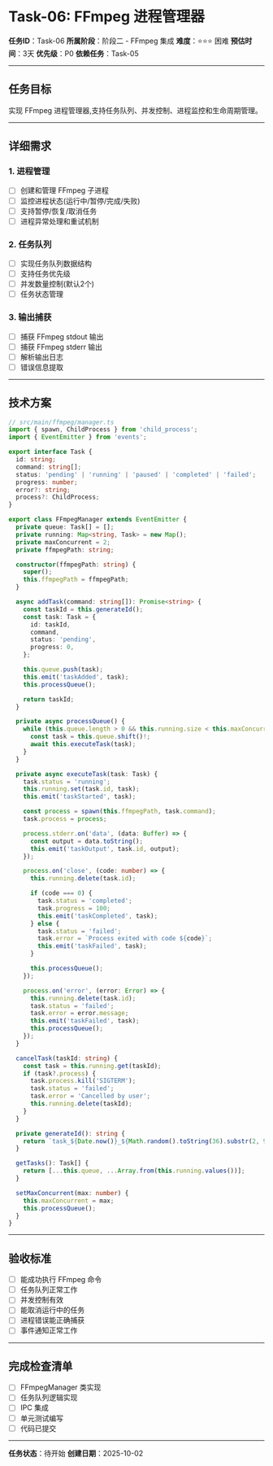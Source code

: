 # Task-06: FFmpeg 进程管理器

**任务ID**：Task-06
**所属阶段**：阶段二 - FFmpeg 集成
**难度**：⭐⭐⭐ 困难
**预估时间**：3天
**优先级**：P0
**依赖任务**：Task-05

---

## 任务目标

实现 FFmpeg 进程管理器,支持任务队列、并发控制、进程监控和生命周期管理。

---

## 详细需求

### 1. 进程管理
- [ ] 创建和管理 FFmpeg 子进程
- [ ] 监控进程状态(运行中/暂停/完成/失败)
- [ ] 支持暂停/恢复/取消任务
- [ ] 进程异常处理和重试机制

### 2. 任务队列
- [ ] 实现任务队列数据结构
- [ ] 支持任务优先级
- [ ] 并发数量控制(默认2个)
- [ ] 任务状态管理

### 3. 输出捕获
- [ ] 捕获 FFmpeg stdout 输出
- [ ] 捕获 FFmpeg stderr 输出
- [ ] 解析输出日志
- [ ] 错误信息提取

---

## 技术方案

```typescript
// src/main/ffmpeg/manager.ts
import { spawn, ChildProcess } from 'child_process';
import { EventEmitter } from 'events';

export interface Task {
  id: string;
  command: string[];
  status: 'pending' | 'running' | 'paused' | 'completed' | 'failed';
  progress: number;
  error?: string;
  process?: ChildProcess;
}

export class FFmpegManager extends EventEmitter {
  private queue: Task[] = [];
  private running: Map<string, Task> = new Map();
  private maxConcurrent = 2;
  private ffmpegPath: string;

  constructor(ffmpegPath: string) {
    super();
    this.ffmpegPath = ffmpegPath;
  }

  async addTask(command: string[]): Promise<string> {
    const taskId = this.generateId();
    const task: Task = {
      id: taskId,
      command,
      status: 'pending',
      progress: 0,
    };

    this.queue.push(task);
    this.emit('taskAdded', task);
    this.processQueue();

    return taskId;
  }

  private async processQueue() {
    while (this.queue.length > 0 && this.running.size < this.maxConcurrent) {
      const task = this.queue.shift()!;
      await this.executeTask(task);
    }
  }

  private async executeTask(task: Task) {
    task.status = 'running';
    this.running.set(task.id, task);
    this.emit('taskStarted', task);

    const process = spawn(this.ffmpegPath, task.command);
    task.process = process;

    process.stderr.on('data', (data: Buffer) => {
      const output = data.toString();
      this.emit('taskOutput', task.id, output);
    });

    process.on('close', (code: number) => {
      this.running.delete(task.id);

      if (code === 0) {
        task.status = 'completed';
        task.progress = 100;
        this.emit('taskCompleted', task);
      } else {
        task.status = 'failed';
        task.error = `Process exited with code ${code}`;
        this.emit('taskFailed', task);
      }

      this.processQueue();
    });

    process.on('error', (error: Error) => {
      this.running.delete(task.id);
      task.status = 'failed';
      task.error = error.message;
      this.emit('taskFailed', task);
      this.processQueue();
    });
  }

  cancelTask(taskId: string) {
    const task = this.running.get(taskId);
    if (task?.process) {
      task.process.kill('SIGTERM');
      task.status = 'failed';
      task.error = 'Cancelled by user';
      this.running.delete(taskId);
    }
  }

  private generateId(): string {
    return `task_${Date.now()}_${Math.random().toString(36).substr(2, 9)}`;
  }

  getTasks(): Task[] {
    return [...this.queue, ...Array.from(this.running.values())];
  }

  setMaxConcurrent(max: number) {
    this.maxConcurrent = max;
    this.processQueue();
  }
}
```

---

## 验收标准

- [ ] 能成功执行 FFmpeg 命令
- [ ] 任务队列正常工作
- [ ] 并发控制有效
- [ ] 能取消运行中的任务
- [ ] 进程错误能正确捕获
- [ ] 事件通知正常工作

---

## 完成检查清单

- [ ] FFmpegManager 类实现
- [ ] 任务队列逻辑实现
- [ ] IPC 集成
- [ ] 单元测试编写
- [ ] 代码已提交

---

**任务状态**：待开始
**创建日期**：2025-10-02
